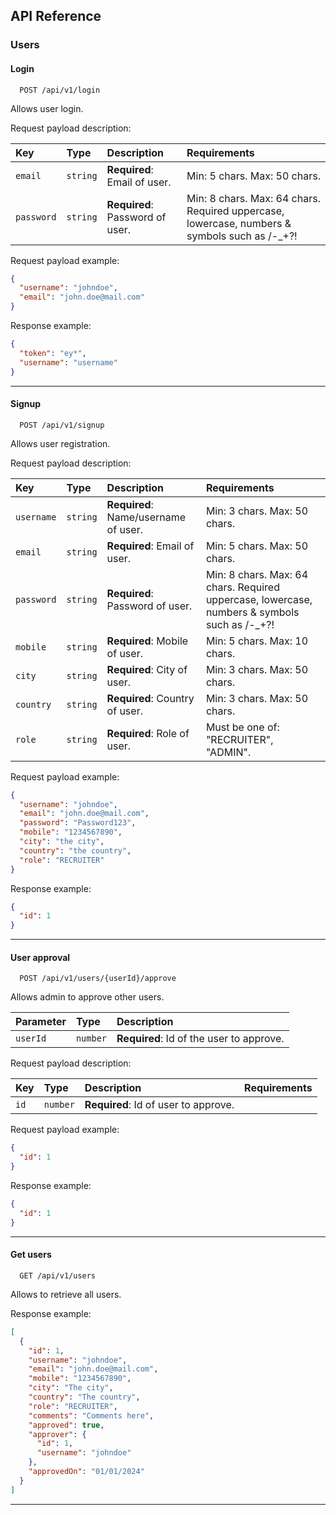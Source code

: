 ## API Reference

### Users

#### Login

```http
  POST /api/v1/login
```
Allows user login.

Request payload description:

| Key        | Type     | Description                          | Requirements                                                                                 |
|:-----------|:---------|:-------------------------------------|:---------------------------------------------------------------------------------------------|
| `email`    | `string` | **Required**: Email of user.         | Min: 5 chars. Max: 50 chars.                                                                 |
| `password` | `string` | **Required**: Password of user.      | Min: 8 chars. Max: 64 chars. Required uppercase, lowercase, numbers & symbols such as /-_+?! |

Request payload example:
```json
{
  "username": "johndoe",
  "email": "john.doe@mail.com"
}
```
Response example:
```json
{
  "token": "ey*",
  "username": "username"
}
```
---
#### Signup

```http
  POST /api/v1/signup
```
Allows user registration.

Request payload description:

| Key        | Type     | Description                          | Requirements                                                                                 |
|:-----------|:---------|:-------------------------------------|:---------------------------------------------------------------------------------------------|
| `username` | `string` | **Required**: Name/username of user. | Min: 3 chars. Max: 50 chars.                                                                 |
| `email`    | `string` | **Required**: Email of user.         | Min: 5 chars. Max: 50 chars.                                                                 |
| `password` | `string` | **Required**: Password of user.      | Min: 8 chars. Max: 64 chars. Required uppercase, lowercase, numbers & symbols such as /-_+?! |
| `mobile`   | `string` | **Required**: Mobile of user.        | Min: 5 chars. Max: 10 chars.                                                                 |
| `city`     | `string` | **Required**: City of user.          | Min: 3 chars. Max: 50 chars.                                                                 |
| `country`  | `string` | **Required**: Country of user.       | Min: 3 chars. Max: 50 chars.                                                                 |
| `role`     | `string` | **Required**: Role of user.          | Must be one of: "RECRUITER", "ADMIN".                                                        |


Request payload example:
```json
{
  "username": "johndoe",
  "email": "john.doe@mail.com",
  "password": "Password123",
  "mobile": "1234567890",
  "city": "the city",
  "country": "the country",
  "role": "RECRUITER"
}
```

Response example:
```json
{
  "id": 1
}
```
---
#### User approval

```http
  POST /api/v1/users/{userId}/approve
```
Allows admin to approve other users.

| Parameter | Type     | Description                              |
|:----------|:---------|:-----------------------------------------|
| `userId`  | `number` | **Required**: Id of the user to approve. |

Request payload description:

| Key  | Type     | Description                          | Requirements |
|:-----|:---------|:-------------------------------------|:-------------|
| `id` | `number` | **Required**: Id of user to approve. |              |

Request payload example:
```json
{
  "id": 1
}
```

Response example:
```json
{
  "id": 1
}
```
---
#### Get users

```http
  GET /api/v1/users
```
Allows to retrieve all users.

Response example:
```json
[
  {
    "id": 1,
    "username": "johndoe",
    "email": "john.doe@mail.com",
    "mobile": "1234567890",
    "city": "The city",
    "country": "The country",
    "role": "RECRUITER",
    "comments": "Comments here",
    "approved": true,
    "approver": {
      "id": 1,
      "username": "johndoe"
    },
    "approvedOn": "01/01/2024"
  }
]
```
---
